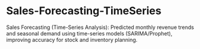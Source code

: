 # Sales-Forecasting-TimeSeries
Sales Forecasting (Time-Series Analysis): Predicted monthly revenue trends and seasonal demand using time-series models (SARIMA/Prophet), improving accuracy for stock and inventory planning.
